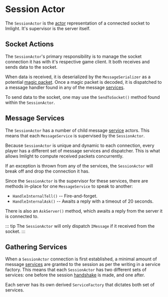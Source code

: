 # Session Actor
The `SessionActor` is the [actor](./actorsystem.md) representation of a connected socket to Imlight. It's supervisor is the server itself.

## Socket Actions
The `SessionActor`'s primary responsibility is to manage the socket connection it has with it's respective game client. It both receives and sends data to the socket.

When data is received, it is deserialized by the `MessageSerializer` as a potential [magic packet](../../internals/systems/kinp/packet-framing.md). Once a magic packet is decoded, it is dispatched to a message handler found in any of the message [services](./messageservice.md).

To send data to the socket, one may use the `SendToSocket()` method found within the `SessionActor`.

## Message Services
The `SessionActor` has a number of child message [service](./messageservice.md) actors. This means that each `MessageService` is supervised by the `SessionActor`.

Because `SessionActor` is unique and dynamic to each connection, every player has a different set of message services and dispatcher. This is what allows Imlight to compute received packets concurrently.

If an exception is thrown from any of the services, the `SessionActor` will break off and drop the connection it has.

Since the `SessionActor` is the supervisor for these services, there are methods in-place for one `MessageService` to speak to another:
* `HandleInternalTell()` -- Fire-and-forget.
* `HandleInternalAsk()` -- Awaits a reply with a timeout of 20 seconds.

There is also an `AskServer()` method, which awaits a reply from the server it is connected to.

::: tip
The `SessionActor` will only dispatch `IMessage` if it received from the socket. 
:::

## Gathering Services
When a `SessionActor` connection is first established, a minimal amount of message [services](./messageservice.md) are granted to the session as per the writing in a service factory. This means that each `SessionActor` has two different sets of services: one before the session [handshake](../../internals/systems/kinp/session.md) is made, and one after.

Each server has its own derived `ServiceFactory` that dictates both set of services.